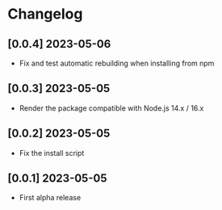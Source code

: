 # Changelog

## [0.0.4] 2023-05-06

- Fix and test automatic rebuilding when installing from npm

## [0.0.3] 2023-05-05

- Render the package compatible with Node.js 14.x / 16.x

## [0.0.2] 2023-05-05

- Fix the install script

## [0.0.1] 2023-05-05

- First alpha release
